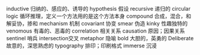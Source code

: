 inductive   归纳的、感应的、诱导的
hypothesis  假设
recursive   递归的
circular logic  循环推理，定义一个方法用的是这个方法本身
compound    合成，混合，和解妥协，掺和
mechanism   机制
covariant   协变
smear       伪造
kinky       性趣独特的
venomous    有毒的、恶毒的
correlation 相关关系
causation   原因；因果关系
sentinel    哨兵
intersection交叉
metaphor	隐喻
bold		大胆的，英勇的
Deliberate	故意的，深思熟虑的
typography	排印；印刷格式
immerse 	沉浸